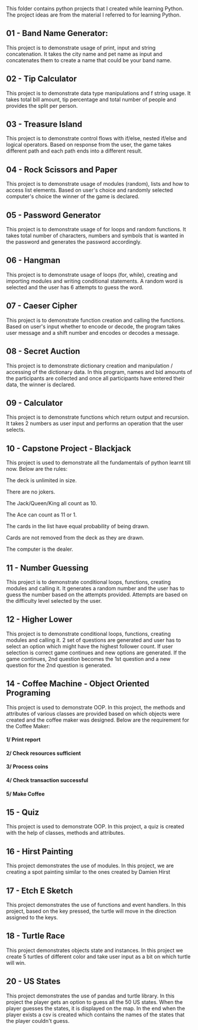 This folder contains python projects that I created while learning Python.
The project ideas are from the material I referred to for learning Python.

## 01 - Band Name Generator:
This project is to demonstrate usage of print, input and string concatenation. It takes the city name and pet name as input and concatenates them to create a name that could be your band name.

## 02 - Tip Calculator
This project is to demonstrate data type manipulations and f string usage. It takes total bill amount, tip percentage and total number of people and provides the split per person.

## 03 - Treasure Island
This project is to demonstrate control flows with if/else, nested if/else and logical operators. Based on response from the user, the game takes different path and each path ends into a different result.

## 04 - Rock Scissors and Paper
This project is to demonstrate usage of modules (random), lists and how to access list elements. Based on user's choice and randomly selected computer's choice the winner of the game is declared.

## 05 - Password Generator
This project is to demonstrate usage of for loops and random functions. It takes total number of characters, numbers and symbols that is wanted in the password and generates the password accordingly.

## 06 - Hangman
This project is to demonstrate usage of loops (for, while), creating and importing modules and writing conditional statements. A random word is selected and the user has 6 attempts to guess the word.

## 07 - Caeser Cipher
This project is to demonstrate function creation and calling the functions. Based on user's input whether to encode or decode, the program takes user message and a shift number and encodes or decodes a message.

## 08 - Secret Auction
This project is to demonstrate dictionary creation and manipulation / accessing of the dictionary data. 
In this program, names and bid amounts of the participants are collected and once all participants have entered their data, the winner is declared.

## 09 - Calculator
This project is to demonstrate functions which return output and recursion. It takes 2 numbers as user input and performs an operation that the user selects.

## 10 - Capstone Project - Blackjack
This project is used to demonstrate all the fundamentals of python learnt till now. Below are the rules:

The deck is unlimited in size.

There are no jokers.

The Jack/Queen/King all count as 10.

The Ace can count as 11 or 1.

The cards in the list have equal probability of being drawn.

Cards are not removed from the deck as they are drawn.

The computer is the dealer.

## 11 - Number Guessing
This project is to demonstrate conditional loops, functions, creating modules and calling it. It generates a random number and the user has to guess the number based on the attempts provided. Attempts are based on the difficulty level selected by the user.

## 12 - Higher Lower
This project is to demonstrate conditional loops, functions, creating modules and calling it. 2 set of questions are generated and user has to select an option which might have the highest follower count. If user selection is correct game continues and new options are generated. If the game continues, 2nd question becomes the 1st question and a new question for the 2nd question is generated.

## 14 - Coffee Machine - Object Oriented Programing
This project is used to demonstrate OOP. In this project, the methods and attributes of various classes are provided based on which objects were created and the coffee maker was designed. Below are the requirement for the Coffee Maker:
#### 1/ Print report
#### 2/ Check resources sufficient
#### 3/ Process coins
#### 4/ Check transaction successful
#### 5/ Make Coffee

## 15 - Quiz
This project is used to demonstrate OOP. In this project, a quiz is created with the help of classes, methods and attributes.

## 16 - Hirst Painting
This project demonstrates the use of modules. In this project, we are creating a spot painting similar to the ones created by Damien Hirst

## 17 - Etch E Sketch
This project demonstrates the use of functions and event handlers. In this project, based on the key pressed, the turtle will move in the direction assigned to the keys.

## 18 - Turtle Race
This project demonstrates objects state and instances. In this project we create 5 turtles of different color and take user input as a bit on which turtle will win.

## 20 - US States
This project demonstrates the use of pandas and turtle library. In this project the player gets an option to guess all the 50 US states. When the player guesses the states, it is displayed on the map. In the end when the player exists a csv is created which contains the names of the states that the player couldn't guess.